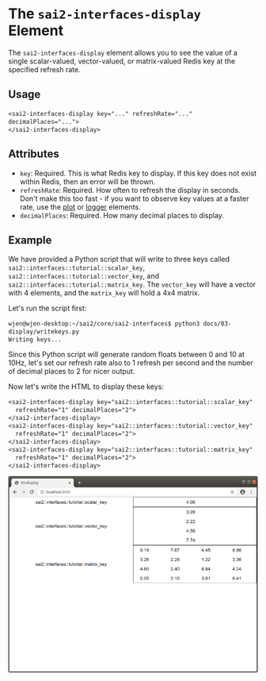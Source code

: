 The `sai2-interfaces-display` Element
=====================================
The `sai2-interfaces-display` element allows you to see the value of a single 
scalar-valued, vector-valued, or matrix-valued Redis key at the specified refresh rate.

## Usage
```
<sai2-interfaces-display key="..." refreshRate="..." decimalPlaces="...">
</sai2-interfaces-display>
```

## Attributes
* `key`: Required. This is what Redis key to display. If this key does not exist
within Redis, then an error will be thrown.
* `refreshRate`: Required. How often to refresh the display in seconds. 
Don't make this too fast - if you want to observe key values at a 
faster rate, use the [plot](../09-plot/README.md) or 
[logger](../08-logger) elements.
* `decimalPlaces`: Required. How many decimal places to display.

## Example

We have provided a Python script that will write to three keys called 
`sai2::interfaces::tutorial::scalar_key`, `sai2::interfaces::tutorial::vector_key`,
and `sai2::interfaces::tutorial::matrix_key`. The `vector_key` will have a vector
with 4 elements, and the `matrix_key` will hold a 4x4 matrix.

Let's run the script first:
```
wjen@wjen-desktop:~/sai2/core/sai2-interfaces$ python3 docs/03-display/writekeys.py 
Writing keys...
```

Since this Python script will generate random floats between 0 and 10 at 10Hz,
let's set our refresh rate also to 1 refresh per second and the number of 
decimal places to 2 for nicer output.

Now let's write the HTML to display these keys:
```
<sai2-interfaces-display key="sai2::interfaces::tutorial::scalar_key" 
  refreshRate="1" decimalPlaces="2">
</sai2-interfaces-display>
<sai2-interfaces-display key="sai2::interfaces::tutorial::vector_key" 
  refreshRate="1" decimalPlaces="2">
</sai2-interfaces-display>
<sai2-interfaces-display key="sai2::interfaces::tutorial::matrix_key" 
  refreshRate="1" decimalPlaces="2">
</sai2-interfaces-display>
```

![initial display](./display-initial.png)
